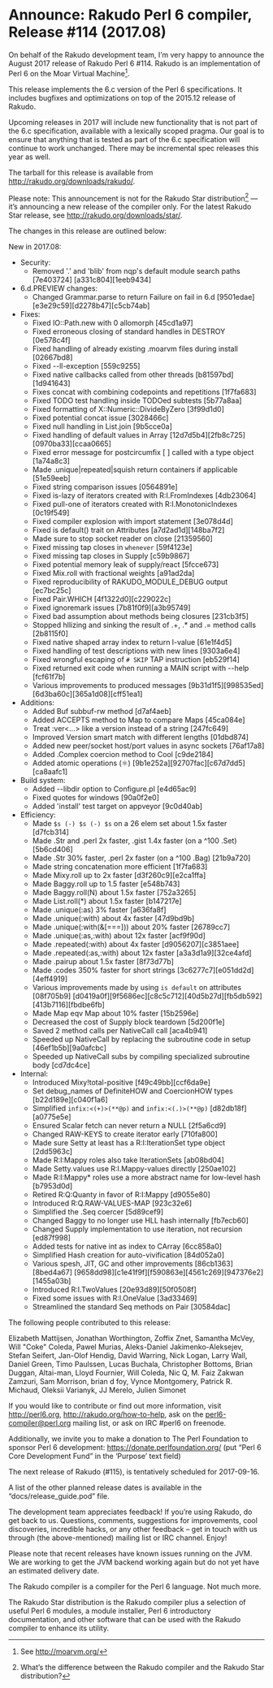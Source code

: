 # Announce: Rakudo Perl 6 compiler, Release #114 (2017.08)

On behalf of the Rakudo development team, I’m very happy to announce the
August 2017 release of Rakudo Perl 6 #114. Rakudo is an implementation of
Perl 6 on the Moar Virtual Machine[^1].

This release implements the 6.c version of the Perl 6 specifications.
It includes bugfixes and optimizations on top of
the 2015.12 release of Rakudo.

Upcoming releases in 2017 will include new functionality that is not
part of the 6.c specification, available with a lexically scoped
pragma. Our goal is to ensure that anything that is tested as part of the
6.c specification will continue to work unchanged. There may be incremental
spec releases this year as well.

The tarball for this release is available from <http://rakudo.org/downloads/rakudo/>.

Please note: This announcement is not for the Rakudo Star
distribution[^2] — it’s announcing a new release of the compiler
only. For the latest Rakudo Star release, see
<http://rakudo.org/downloads/star/>.

The changes in this release are outlined below:

New in 2017.08:
 + Security:
    + Removed '.' and 'blib' from nqp's default module search paths [7e403724]
        [a331c804][1eeb9434]
 + 6.d.PREVIEW changes:
    + Changed Grammar.parse to return Failure on fail in 6.d [9501edae]
        [e3e29c59][d2278b47][c5cb74ab]
 + Fixes:
    + Fixed IO::Path.new with 0 allomorph [45cd1a97]
    + Fixed erroneous closing of standard handles in DESTROY [0e578c4f]
    + Fixed handling of already existing .moarvm files during install [02667bd8]
    + Fixed --ll-exception [559c9255]
    + Fixed native callbacks called from other threads [b81597bd][1d941643]
    + Fixes concat with combining codepoints and repetitions [1f7fa683]
    + Fixed TODO test handling inside TODOed subtests [5b77a8aa]
    + Fixed formatting of X::Numeric::DivideByZero [3f99d1d0]
    + Fixed potential concat issue [3028466c]
    + Fixed null handling in List.join [9b5cce0a]
    + Fixed handling of default values in Array [12d7d5b4][2fb8c725]
        [0970ba33][ccaa0665]
    + Fixed error message for postcircumfix [ ] called with a type object [1a74a8c3]
    + Made .unique|repeated|squish return containers if applicable [51e59eeb]
    + Fixed string comparison issues [0564891e]
    + Fixed is-lazy of iterators created with R:I.FromIndexes [4db23064]
    + Fixed pull-one of iterators created with R:I.MonotonicIndexes [0c19f549]
    + Fixed compiler explosion with import statement [3e078d4d]
    + Fixed is default() trait on Attributes [a7d2ad1d][148ba7f2]
    + Made sure to stop socket reader on close [21359560]
    + Fixed missing tap closes in `whenever` [59f4123e]
    + Fixed missing tap closes in Supply [c59b9867]
    + Fixed potential memory leak of supply/react [5fcce673]
    + Fixed Mix.roll with fractional weights [a91ad2da]
    + Fixed reproducibility of RAKUDO_MODULE_DEBUG output [ec7bc25c]
    + Fixed Pair.WHICH [4f1322d0][c229022c]
    + Fixed ignoremark issues [7b81f0f9][a3b95749]
    + Fixed bad assumption about methods being closures [231cb3f5]
    + Stopped hllizing and sinking the result of .+, .* and .= method calls [2b8115f0]
    + Fixed native shaped array index to return l-value [61e1f4d5]
    + Fixed handling of test descriptions with new lines [9303a6e4]
    + Fixed wrongful escaping of `# SKIP` TAP instruction [eb529f14]
    + Fixed returned exit code when running a MAIN script with --help [fcf61f7b]
    + Various improvements to produced messages [9b31d1f5][998535ed]
        [6d3ba60c][365a1d08][cff51ea1]
 + Additions:
    + Added Buf subbuf-rw method [d7af4aeb]
    + Added ACCEPTS method to Map to compare Maps [45ca084e]
    + Treat :ver<...> like a version instead of a string [247fc649]
    + Improved Version smart match with different lengths [01dbd874]
    + Added new peer/socket host/port values in async sockets [76af17a8]
    + Added .Complex coercion method to Cool [c9de2184]
    + Added atomic operations (⚛) [9b1e252a][92707fac][c67d7dd5][ca8aafc1]
 + Build system:
    + Added --libdir option to Configure.pl [e4d65ac9]
    + Fixed quotes for windows [90a0f2e0]
    + Added 'install' test target on appveyor [9c0d40ab]
 + Efficiency:
    + Made `$s (-) $s (-) $s` on a 26 elem set about 1.5x faster [d7fcb314]
    + Made .Str and .perl 2x faster, .gist 1.4x faster (on a ^100 .Set) [5b6cd406]
    + Made .Str 30% faster, .perl 2x faster (on a ^100 .Bag) [21b9a720]
    + Made string concatenation more efficient [1f7fa683]
    + Made Mixy.roll up to 2x faster [d3f260c9][e2ca1ffa]
    + Made Baggy.roll up to 1.5 faster [e548b743]
    + Made Baggy.roll(N) about 1.5x faster [752a3265]
    + Made List.roll(*) about 1.5x faster [b147217e]
    + Made .unique(:as) 3% faster [a636fa8f]
    + Made .unique(:with) about 4x faster [47d9bd9b]
    + Made .unique(:with(&[===])) about 20% faster [26789cc7]
    + Made .unique(:as,:with) about 12x faster [acf9f90d]
    + Made .repeated(:with) about 4x faster [d9056207][c3851aee]
    + Made .repeated(:as,:with) about 12x faster [a3a3d1a9][32ce4afd]
    + Made .pairup about 1.5x faster [8f73d77b]
    + Made .codes 350% faster for short strings [3c6277c7][e051dd2d][4eff4919]
    + Various improvements made by using `is default` on attributes [08f705b9]
        [d0419a0f][9f5686ec][c8c5c712][40d5b27d][fb5db592][413b7116][fbdbe6fb]
    + Made Map eqv Map about 10% faster [15b2596e]
    + Decreased the cost of Supply block teardown [5d200f1e]
    + Saved 2 method calls per NativeCall call [aca4b941]
    + Speeded up NativeCall by replacing the subroutine code in setup [46ef1b5b][9a0afcbc]
    + Speeded up NativeCall subs by compiling specialized subroutine body [cd7dc4ce]
 + Internal:
    + Introduced Mixy!total-positive [f49c49bb][ccf6da9e]
    + Set debug_names of DefiniteHOW and CoercionHOW types [b22d189e][c040f1a6]
    + Simplified `infix:<(+)>(**@p)` and `infix:<(.)>(**@p)` [d82db18f][a0775e5e]
    + Ensured Scalar fetch can never return a NULL [2f5a6cd9]
    + Changed RAW-KEYS to create iterator early [710fa800]
    + Made sure Setty at least has a R:I:IterationSet type object [2dd5963c]
    + Made R:I:Mappy roles also take IterationSets [ab08bd04]
    + Made Setty.values use R:I.Mappy-values directly [250ae102]
    + Made R:I:Mappy* roles use a more abstract name for low-level hash [b7953d0d]
    + Retired R:Q:Quanty in favor of R:I:Mappy [d9055e80]
    + Introduced R:Q.RAW-VALUES-MAP [923c32e6]
    + Simplified the .Seq coercer [5d89cef9]
    + Changed Baggy to no longer use HLL hash internally [fb7ecb60]
    + Changed Supply implementation to use iteration, not recursion [ed87f998]
    + Added tests for native int as index to CArray [6cc858a0]
    + Simplified Hash creation for auto-vivification [84d052a0]
    + Various spesh, JIT, GC and other improvements [86cb1363][8bed4a67]
        [9658dd98][c1e41f9f][f590863e][4561c269][947376e2][1455a03b]
    + Introduced R:I.TwoValues [20e93d89][50f0508f]
    + Fixed some issues with R:I.OneValue [3ad33469]
    + Streamlined the standard Seq methods on Pair [30584dac]


The following people contributed to this release:

Elizabeth Mattijsen, Jonathan Worthington, Zoffix Znet, Samantha McVey,
Will "Coke" Coleda, Pawel Murias, Aleks-Daniel Jakimenko-Aleksejev,
Stefan Seifert, Jan-Olof Hendig, David Warring, Nick Logan, Larry Wall,
Daniel Green, Timo Paulssen, Lucas Buchala, Christopher Bottoms,
Brian Duggan, Altai-man, Lloyd Fournier, Will Coleda, Nic Q,
M. Faiz Zakwan Zamzuri, Sam Morrison, brian d foy, Vynce Montgomery,
Patrick R. Michaud, Oleksii Varianyk, JJ Merelo, Julien Simonet

If you would like to contribute or find out more information, visit
<http://perl6.org>, <http://rakudo.org/how-to-help>, ask on the
<perl6-compiler@perl.org> mailing list, or ask on IRC #perl6 on freenode.

Additionally, we invite you to make a donation to The Perl Foundation
to sponsor Perl 6 development: <https://donate.perlfoundation.org/>
(put “Perl 6 Core Development Fund” in the ‘Purpose’ text field)

The next release of Rakudo (#115), is tentatively scheduled for 2017-09-16.

A list of the other planned release dates is available in the
“docs/release_guide.pod” file.

The development team appreciates feedback! If you’re using Rakudo, do
get back to us. Questions, comments, suggestions for improvements, cool
discoveries, incredible hacks, or any other feedback – get in touch with
us through (the above-mentioned) mailing list or IRC channel. Enjoy!

Please note that recent releases have known issues running on the JVM.
We are working to get the JVM backend working again but do not yet have
an estimated delivery date.

[^1]: See <http://moarvm.org/>

[^2]: What’s the difference between the Rakudo compiler and the Rakudo
Star distribution?

The Rakudo compiler is a compiler for the Perl 6 language.
Not much more.

The Rakudo Star distribution is the Rakudo compiler plus a selection
of useful Perl 6 modules, a module installer, Perl 6 introductory
documentation, and other software that can be used with the Rakudo
compiler to enhance its utility.
